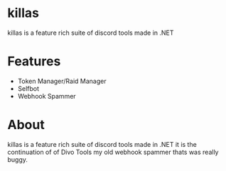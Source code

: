 # killas
killas is a feature rich suite of discord tools made in .NET

# Features
- Token Manager/Raid Manager
- Selfbot
- Webhook Spammer

# About
killas is a feature rich suite of discord tools made in .NET it is the continuation of of Divo Tools my old webhook spammer
thats was really buggy.
